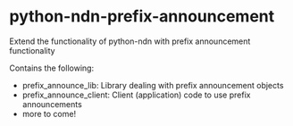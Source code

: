 # python-ndn-prefix-announcement

Extend the functionality of python-ndn with prefix announcement functionality

Contains the following:

* prefix_announce_lib: Library dealing with prefix announcement objects
* prefix_announce_client: Client (application) code to use prefix announcements
* more to come!